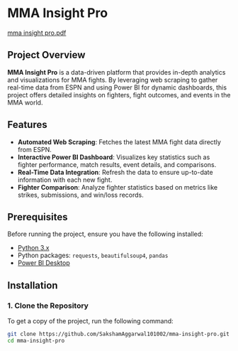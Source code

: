 # MMA Insight Pro
[mma insight pro.pdf](https://github.com/user-attachments/files/17228597/mma.insight.pro.pdf)


## Project Overview
**MMA Insight Pro** is a data-driven platform that provides in-depth analytics and visualizations for MMA fights. By leveraging web scraping to gather real-time data from ESPN and using Power BI for dynamic dashboards, this project offers detailed insights on fighters, fight outcomes, and events in the MMA world.

## Features
- **Automated Web Scraping**: Fetches the latest MMA fight data directly from ESPN.
- **Interactive Power BI Dashboard**: Visualizes key statistics such as fighter performance, match results, event details, and comparisons.
- **Real-Time Data Integration**: Refresh the data to ensure up-to-date information with each new fight.
- **Fighter Comparison**: Analyze fighter statistics based on metrics like strikes, submissions, and win/loss records.

## Prerequisites
Before running the project, ensure you have the following installed:
- [Python 3.x](https://www.python.org/downloads/)
- Python packages: `requests`, `beautifulsoup4`, `pandas`
- [Power BI Desktop](https://powerbi.microsoft.com/en-us/downloads/)

## Installation

### 1. Clone the Repository
To get a copy of the project, run the following command:
```bash
git clone https://github.com/SakshamAggarwal101002/mma-insight-pro.git
cd mma-insight-pro

